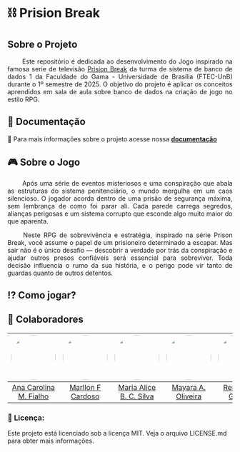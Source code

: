 # ⛓️ Prision Break

## Sobre o Projeto

<p align="justify"> &emsp;&emsp; Este repositório é dedicada ao desenvolvimento do Jogo inspirado na famosa serie de televisão <a href="https://www.youtube.com/watch?v=C2ssQOyVJqQ"> Prision Break</a> da turma de sistema de banco de dados 1 da Faculdade do Gama - Universidade de Brasília (FTEC-UnB) durante o 1º semestre de 2025. O objetivo do projeto é aplicar os conceitos aprendidos em sala de aula sobre banco de dados na criação de jogo no estilo RPG.</p>

## 📄 Documentação
:open_file_folder: Para mais informações sobre o projeto acesse nossa <a href="https://github.com/SBD1/2025.1_Prision_Break">**documentação</a>**

## 🎮 Sobre o Jogo

<p align="justify"> &emsp;&emsp; Após uma série de eventos misteriosos e uma conspiração que abala as estruturas do sistema penitenciário, o mundo mergulha em um caos silencioso. O jogador acorda dentro de uma prisão de segurança máxima, sem lembrança de como foi parar ali. Cada parede carrega segredos, alianças perigosas e um sistema corrupto que esconde algo muito maior do que aparenta.</p>

<p align="justify"> &emsp;&emsp; Neste RPG de sobrevivência e estratégia, inspirado na série Prison Break, você assume o papel de um prisioneiro determinado a escapar. Mas sair não é o único desafio — descobrir a verdade por trás da conspiração e ajudar outros presos confiáveis será essencial para sobreviver. Toda decisão influencia o rumo da sua história, e o perigo pode vir tanto de guardas quanto de outros detentos.</p>

## :interrobang: Como jogar?

## :handshake: Colaboradores

| <img src="" width="100px" style="border-radius: 50%;"> | <img src="https://avatars.githubusercontent.com/u/126706592?v=4" width="100px" style="border-radius: 50%;"> | <img src="https://avatars.githubusercontent.com/u/105389239?v=4" width="100px" style="border-radius: 50%;"> | <img src="https://avatars.githubusercontent.com/u/67807684?v=4" width="100px" style="border-radius: 50%;"> |<img src="https://avatars.githubusercontent.com/u/64983769?v=4" width="100px" style="border-radius: 50%;"> |
|:------------------------------------------------:|:------------------------------------------------:|:------------------------------------------------:|:-------------------------------------------------------------:|:----------------------------------------------------:|
| [Ana Carolina M. Fialho](https://github.com/)   |[Marllon F Cardoso](https://github.com/m4rllon)      | [Maria Alice B. C. Silva](https://github.com/maliz30)     | [Mayara A. Oliveira](https://github.com/Mayara-tech)      | [Renann O. Gomes](https://github.com/renannOgomes)      |

### 📝 Licença:

Este projeto está licenciado sob a licença MIT. Veja o arquivo LICENSE.md para obter mais informações.




